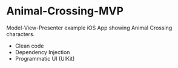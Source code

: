 # Animal-Crossing-MVP
Model-View-Presenter example iOS App showing Animal Crossing characters.

* Clean code 
* Dependency Injection
* Programmatic UI (UIKit)


